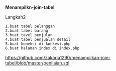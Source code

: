 **Menampilkn-join-tabel**

Langkah2

    1.buat tabel pelanggan
    2.buat tabel barang
    3.buat tavel penjulan
    4.buat tabel penjualan detail
    5.buat koneksi di konkesi.php
    6.buat halaman index di index.php

https://github.com/zakaria1290/menampilkan-join-tabel/blob/master/penilaian.sql

